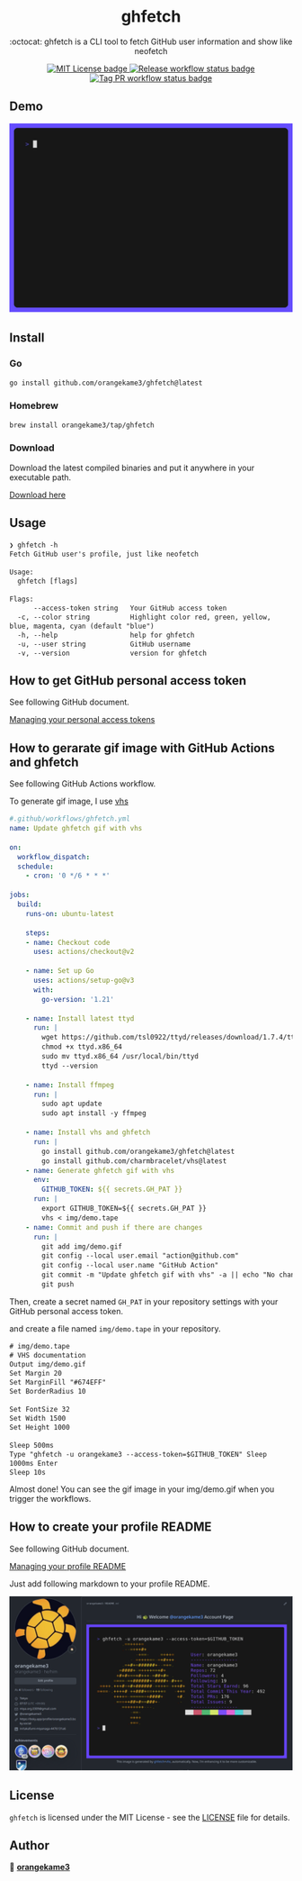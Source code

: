 <div align="center">
  
# ghfetch

:octocat: ghfetch is a CLI tool to fetch GitHub user information and show like neofetch
  
<a href="https://opensource.org/licenses/MIT">
<img src="https://img.shields.io/badge/License-MIT-yellow.svg" alt="MIT License badge">
</a>
<a href="https://pkg.go.dev/github.com/orangekame3/stree">
<img src="https://github.com/orangekame3/ghfetch/actions/workflows/release.yml/badge.svg" alt="Release workflow status badge">
</a>
<a href="https://github.com/orangekame3/ghfetch/actions/workflows/tagpr.yml">
<img src="https://github.com/orangekame3/ghfetch/actions/workflows/tagpr.yml/badge.svg" alt="Tag PR workflow status badge">
</a>
</div>

## Demo

<p align="center">
<img src="img/demo.gif" alt="Demonstration of ghfetch" height="auto" width="auto"/>
</p>

## Install

### Go

```shell
go install github.com/orangekame3/ghfetch@latest
```

### Homebrew

```shell
brew install orangekame3/tap/ghfetch
```

### Download

Download the latest compiled binaries and put it anywhere in your executable path.

[Download here](https://github.com/orangekame3/ghfetch/releases)

## Usage

```shell
❯ ghfetch -h
Fetch GitHub user's profile, just like neofetch

Usage:
  ghfetch [flags]

Flags:
      --access-token string   Your GitHub access token
  -c, --color string          Highlight color red, green, yellow, blue, magenta, cyan (default "blue")
  -h, --help                  help for ghfetch
  -u, --user string           GitHub username
  -v, --version               version for ghfetch
```

## How to get GitHub personal access token

See following GitHub document.

[Managing your personal access tokens](https://docs.github.com/en/authentication/keeping-your-account-and-data-secure/managing-your-personal-access-tokens)

## How to gerarate gif image with GitHub Actions and ghfetch

See following GitHub Actions workflow.

To generate gif image, I use [vhs](https://github.com/charmbracelet/vhs)

```yaml
#.github/workflows/ghfetch.yml
name: Update ghfetch gif with vhs

on:
  workflow_dispatch:
  schedule:
    - cron: '0 */6 * * *'

jobs:
  build:
    runs-on: ubuntu-latest

    steps:
    - name: Checkout code
      uses: actions/checkout@v2

    - name: Set up Go
      uses: actions/setup-go@v3
      with:
        go-version: '1.21'

    - name: Install latest ttyd
      run: |
        wget https://github.com/tsl0922/ttyd/releases/download/1.7.4/ttyd.x86_64
        chmod +x ttyd.x86_64
        sudo mv ttyd.x86_64 /usr/local/bin/ttyd
        ttyd --version
        
    - name: Install ffmpeg
      run: |
        sudo apt update
        sudo apt install -y ffmpeg
        
    - name: Install vhs and ghfetch
      run: |
        go install github.com/orangekame3/ghfetch@latest
        go install github.com/charmbracelet/vhs@latest
    - name: Generate ghfetch gif with vhs
      env:
        GITHUB_TOKEN: ${{ secrets.GH_PAT }}
      run: |
        export GITHUB_TOKEN=${{ secrets.GH_PAT }}
        vhs < img/demo.tape
    - name: Commit and push if there are changes
      run: |
        git add img/demo.gif
        git config --local user.email "action@github.com"
        git config --local user.name "GitHub Action"
        git commit -m "Update ghfetch gif with vhs" -a || echo "No changes to commit"
        git push
```

Then, create a secret named `GH_PAT` in your repository settings with your GitHub personal access token.

and create a file named `img/demo.tape` in your repository.

```tape
# img/demo.tape
# VHS documentation
Output img/demo.gif
Set Margin 20
Set MarginFill "#674EFF"
Set BorderRadius 10

Set FontSize 32
Set Width 1500
Set Height 1000

Sleep 500ms
Type "ghfetch -u orangekame3 --access-token=$GITHUB_TOKEN" Sleep 1000ms Enter
Sleep 10s
```

Almost done!
You can see the gif image in your img/demo.gif when you trigger the workflows.

## How to create your profile README

See following GitHub document.

[Managing your profile README](https://docs.github.com/en/account-and-profile/setting-up-and-managing-your-github-profile/customizing-your-profile/managing-your-profile-readme)

Just add following markdown to your profile README.

![Alt text](img/image.png)

## License

`ghfetch` is licensed under the MIT License - see the [LICENSE](./LICENSE) file for details.


## Author
 
👤 [**orangekame3**](https://github.com/orangekame3)
